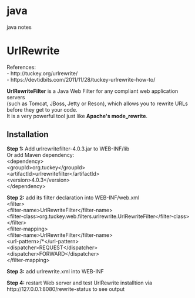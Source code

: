 # java
java notes

<h1>UrlRewrite</h1>
<p>
References:<br/>
- http://tuckey.org/urlrewrite/<br/>
- https://devtidbits.com/2011/11/28/tuckey-urlrewrite-how-to/<br/>  
</p>
<p>
  <b>UrlRewriteFilter</b> is a Java Web Filter for any compliant web application servers <br/>
(such as Tomcat, JBoss, Jetty or Reson), which allows you to rewrite URLs before they get to your code. <br/>
It is a very powerful tool just like <b>Apache's mode_rewrite</b>.<br/>
</p>
<h2>Installation</h2>
<p>
  <b>Step 1:</b> Add urlrewritefilter-4.0.3.jar to WEB-INF/lib<br/>
  Or add Maven dependency:<br/>
    &lt;dependency&gt;<br/>
        &lt;groupId&gt;org.tuckey&lt;/groupId&gt;<br/>
        &lt;artifactId&gt;urlrewritefilter&lt;/artifactId&gt;<br/>
        &lt;version&gt;4.0.3&lt;/version&gt;<br/>
    &lt;/dependency&gt;<br/>
</p>
<p>
  <b>Step 2:</b> add its filter declaration into WEB-INF/web.xml<br/>
    &lt;filter&gt;<br/>
        &lt;filter-name&gt;UrlRewriteFilter&lt;/filter-name&gt;<br/>
        &lt;filter-class&gt;org.tuckey.web.filters.urlrewrite.UrlRewriteFilter&lt;/filter-class&gt;<br/>
    &lt;/filter&gt;<br/>
    &lt;filter-mapping&gt;<br/>
        &lt;filter-name&gt;UrlRewriteFilter&lt;/filter-name&gt;<br/>
        &lt;url-pattern&gt;/*&lt;/url-pattern&gt;<br/>
        &lt;dispatcher&gt;REQUEST&lt;/dispatcher&gt;<br/>
        &lt;dispatcher&gt;FORWARD&lt;/dispatcher&gt;<br/>
    &lt;/filter-mapping&gt; <br/>
</p>
<p>
  <b>Step 3:</b> add urlrewrite.xml into WEB-INF<br/>
</p>
<p>
  <b>Step 4:</b> restart Web server and test UrlRewrite installtion via http://127.0.0.1:8080/rewrite-status to see output<br/>
</p>
